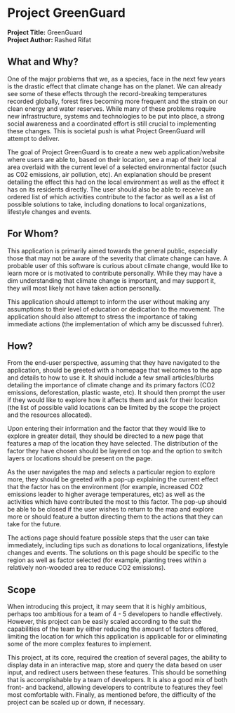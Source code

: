 # Project GreenGuard

**Project Title:** GreenGuard <br>
**Project Author:** Rashed Rifat

## What and Why?

One of the major problems that we, as a species, face in the next few years is the drastic effect that climate change has on the planet. We can already see some of these effects through the record-breaking temperatures recorded globally, forest fires becoming more frequent and the strain on our clean energy and water reserves. While many of these problems require new infrastructure, systems and technologies to be put into place, a strong social awareness and a coordinated effort is still crucial to implementing these changes. This is societal push is what Project GreenGuard will attempt to deliver.

The goal of Project GreenGuard is to create a new web application/website where users are able to, based on their location, see a map of their local area overlaid with the current level of a selected environmental factor (such as C02 emissions, air pollution, etc). An explanation should be present detailing the effect this had on the local environment as well as the effect it has on its residents directly. The user should also be able to receive an ordered list of which activities contribute to the factor as well as a list of possible solutions to take, including donations to local organizations, lifestyle changes and events.

## For Whom?

This application is primarily aimed towards the general public, especially those that may not be aware of the severity that climate change can have. A probable user of this software is curious about climate change, would like to learn more or is motivated to contribute personally. While they may have a dim understanding that climate change is important, and may support it, they will most likely not have taken action personally.

This application should attempt to inform the user without making any assumptions to their level of education or dedication to the movement. The application should also attempt to stress the importance of taking immediate actions (the implementation of which amy be discussed fuhrer).

## How?

From the end-user perspective, assuming that they have navigated to the application, should be greeted with a homepage that welcomes to the app and details to how to use it. It should include a few small articles/blurbs detailing the importance of climate change and its primary factors (CO2 emissions, deforestation, plastic waste, etc). It should then prompt the user if they would like to explore how it affects them and ask for their location (the list of possible valid locations can be limited by the scope the project and the resources allocated).

Upon entering their information and the factor that they would like to explore in greater detail, they should be directed to a new page that features a map of the location they have selected. The distribution of the factor they have chosen should be layered on top and the option to switch layers or locations should be present on the page.

As the user navigates the map and selects a particular region to explore more, they should be greeted with a pop-up explaining the current effect that the factor has on the environment (for example, increased CO2 emissions leader to higher average temperatures, etc) as well as the activities which have contributed the most to this factor. The pop-up should be able to be closed if the user wishes to return to the map and explore more or should feature a button directing them to the actions that they can take for the future.

The actions page should feature possible steps that the user can take immediately, including tips such as donations to local organizations, lifestyle changes and events. The solutions on this page should be specific to the region as well as factor selected (for example, planting trees within a relatively non-wooded area to reduce CO2 emissions).

## Scope

When introducing this project, it may seem that it is highly ambitious, perhaps too ambitious for a team of 4 - 5 developers to handle effectively. However, this project can be easily scaled according to the suit the capabilities of the team by either reducing the amount of factors offered, limiting the location for which this application is applicable for or eliminating some of the more complex features to implement.

This project, at its core, required the creation of several pages, the ability to display data in an interactive map, store and query the data based on user input, and redirect users between these features. This should be something that is accomplishable by a team of developers. It is also a good mix of both front- and backend, allowing developers to contribute to features they feel most comfortable with. Finally, as mentioned before, the difficulty of the project can be scaled up or down, if necessary.
